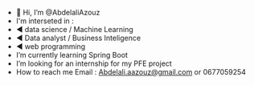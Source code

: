 - 👋 Hi, I’m @AbdelaliAzouz
-  I'm interseted in :
-    ◄ data science / Machine Learning
-    ◄ Data analyst / Business Inteligence
-    ◄ web programming
-  I’m currently learning Spring Boot
-  I’m looking for an internship for my PFE project
-  How to reach me Email : Abdelali.aazouz@gmail.com or 0677059254

<!---
AbdelaliAzouz/AbdelaliAzouz is a ✨ special ✨ repository because its `README.md` (this file) appears on your GitHub profile.
You can click the Preview link to take a look at your changes.
--->

